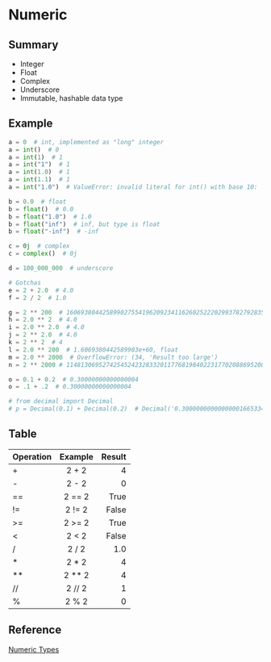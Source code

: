 # Numeric

## Summary
* Integer
* Float
* Complex
* Underscore
* Immutable, hashable data type

## Example
```py
a = 0  # int, implemented as "long" integer
a = int()  # 0
a = int(1)  # 1
a = int("1")  # 1
a = int(1.0)  # 1
a = int(1.1)  # 1
a = int("1.0")  # ValueError: invalid literal for int() with base 10: '1.0'

b = 0.0  # float
b = float()  # 0.0
b = float("1.0")  # 1.0
b = float("inf")  # inf, but type is float
b = float("-inf")  # -inf

c = 0j  # complex
c = complex()  # 0j

d = 100_000_000  # underscore

# Gotchas
e = 2 + 2.0  # 4.0
f = 2 / 2  # 1.0

g = 2 ** 200  # 1606938044258990275541962092341162602522202993782792835301376
h = 2.0 ** 2  # 4.0
i = 2.0 ** 2.0  # 4.0
j = 2 ** 2.0  # 4.0
k = 2 ** 2  # 4
l = 2.0 ** 200  # 1.6069380442589903e+60, float
m = 2.0 ** 2000  # OverflowError: (34, 'Result too large')
n = 2 ** 2000 # 114813069527425452423283320117768198402231770208869520047764...

o = 0.1 + 0.2  # 0.30000000000000004
o = .1 + .2  # 0.30000000000000004

# from decimal import Decimal 
# p = Decimal(0.1) + Decimal(0.2)  # Decimal('0.3000000000000000166533453694')
```

## Table

| Operation |    Example    |   Result|
|-----------|:-------------:|--------:|
| +         |     2 + 2     |       4 |
| -         |     2 - 2     |       0 |
| ==        |     2 == 2    |    True |
| !=        |     2 != 2    |   False |
| >=        |     2 >= 2    |    True |
| <         |     2 < 2     |   False |
| /         |     2 / 2     |     1.0 |
| *         |     2 * 2     |       4 |
| **        |     2 ** 2    |       4 |
| //        |     2 // 2    |       1 |
| %         |     2 % 2     |       0 |


## Reference
[Numeric Types](https://docs.python.org/3/library/stdtypes.html#numeric-types-int-float-complex)

